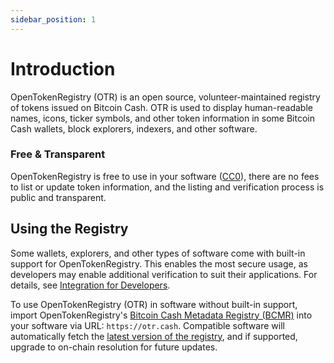 ```yaml
---
sidebar_position: 1
---
```


# Introduction

OpenTokenRegistry (OTR) is an open source, volunteer-maintained registry of tokens issued on Bitcoin Cash. OTR is used to display human-readable names, icons, ticker symbols, and other token information in some Bitcoin Cash wallets, block explorers, indexers, and other software.

### Free & Transparent

OpenTokenRegistry is free to use in your software ([CC0](https://creativecommons.org/publicdomain/zero/1.0/)), there are no fees to list or update token information, and the listing and verification process is public and transparent.

## Using the Registry

Some wallets, explorers, and other types of software come with built-in support for OpenTokenRegistry. This enables the most secure usage, as developers may enable additional verification to suit their applications. For details, see [Integration for Developers](./integrate).

To use OpenTokenRegistry (OTR) in software without built-in support, import OpenTokenRegistry's [Bitcoin Cash Metadata Registry (BCMR)](https://cashtokens.org/docs/bcmr/chip) into your software via URL: `https://otr.cash`. Compatible software will automatically fetch the [latest version of the registry](https://otr.cash/.well-known/bitcoin-cash-metadata-registry.json), and if supported, upgrade to on-chain resolution for future updates.
